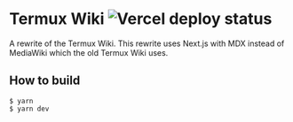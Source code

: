 # Termux Wiki ![Vercel deploy status](https://github.com/leapofazzam123/termux-wiki/actions/workflows/vercel-status.yml/badge.svg)
A rewrite of the Termux Wiki. This rewrite uses Next.js with MDX instead of MediaWiki which the old Termux Wiki uses.

## How to build
```shell
$ yarn
$ yarn dev
```
